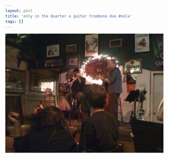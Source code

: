 ```yaml
---
layout: post
title: 'only in the Quarter a guitar trombone duo #nola'
tags: []
---
```


<p>
<div class='p_embed p_image_embed'>
<img alt="Image" height="375" src="/images/25724763-image.jpg" width="500" />

</div>
</p>
